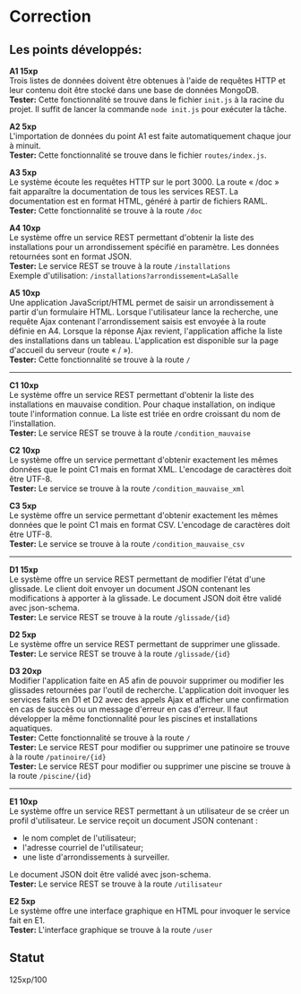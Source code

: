 Correction
====

Les points développés:
---------

**A1 15xp**  
Trois listes de données doivent être obtenues à l'aide de requêtes HTTP et leur contenu doit être stocké dans une base de données MongoDB.  
**Tester:** Cette fonctionnalité se trouve dans le fichier ```init.js``` à la racine du projet. Il suffit de lancer la commande ```node init.js``` pour exécuter la tâche.  

**A2 5xp**  
L'importation de données du point A1 est faite automatiquement chaque jour à minuit.  
**Tester:** Cette fonctionnalité se trouve dans le fichier ```routes/index.js```.   

**A3 5xp**  
Le système écoute les requêtes HTTP sur le port 3000. La route « /doc » fait apparaître la documentation de tous les services REST. La documentation est en format HTML, généré à partir de fichiers RAML.  
**Tester:** Cette fonctionnalité se trouve à la route ```/doc```   

**A4 10xp**  
Le système offre un service REST permettant d'obtenir la liste des installations pour un arrondissement spécifié en paramètre. Les données retournées sont en format JSON.  
**Tester:** Le service REST se trouve à la route ```/installations```   
Exemple d'utilisation:  ```/installations?arrondissement=LaSalle```  

**A5 10xp**  
Une application JavaScript/HTML permet de saisir un arrondissement à partir d'un formulaire HTML. Lorsque l'utilisateur lance la recherche, une requête Ajax contenant l'arrondissement saisis est envoyée à la route définie en A4. Lorsque la réponse Ajax revient, l'application affiche la liste des installations dans un tableau. L'application est disponible sur la page d'accueil du serveur (route « / »).  
**Tester:** Cette fonctionnalité se trouve à la route ```/```  

---

**C1 10xp**  
Le système offre un service REST permettant d'obtenir la liste des installations en mauvaise condition. Pour chaque installation, on indique toute l'information connue. La liste est triée en ordre croissant du nom de l'installation.  
**Tester:** Le service REST se trouve à la route ```/condition_mauvaise```   

**C2 10xp**  
Le système offre un service permettant d'obtenir exactement les mêmes données que le point C1 mais en format XML. L'encodage de caractères doit être UTF-8.  
**Tester:** Le service se trouve à la route ```/condition_mauvaise_xml```   

**C3 5xp**  
Le système offre un service permettant d'obtenir exactement les mêmes données que le point C1 mais en format CSV. L'encodage de caractères doit être UTF-8.  
**Tester:** Le service se trouve à la route ```/condition_mauvaise_csv```   

---

**D1 15xp**  
Le système offre un service REST permettant de modifier l'état d'une glissade. Le client doit envoyer un document JSON contenant les modifications à apporter à la glissade. Le document JSON doit être validé avec json-schema.  
**Tester:** Le service REST se trouve à la route ```/glissade/{id}```  

**D2 5xp**  
Le système offre un service REST permettant de supprimer une glissade.  
**Tester:** Le service REST se trouve à la route ```/glissade/{id}```  

**D3 20xp**  
Modifier l'application faite en A5 afin de pouvoir supprimer ou modifier les glissades retournées par l'outil de recherche. L'application doit invoquer les services faits en D1 et D2 avec des appels Ajax et afficher une confirmation en cas de succès ou un message d'erreur en cas d'erreur. Il faut développer la même fonctionnalité pour les piscines et installations aquatiques.  
**Tester:** Cette fonctionnalité se trouve à la route ```/```  
**Tester:** Le service REST pour modifier ou supprimer une patinoire se trouve à la route ```/patinoire/{id}```  
**Tester:** Le service REST pour modifier ou supprimer une piscine se trouve à la route ```/piscine/{id}```  

---

**E1 10xp**  
Le système offre un service REST permettant à un utilisateur de se créer un profil d'utilisateur. Le service reçoit un document JSON contenant :  
 - le nom complet de l'utilisateur;  
 - l'adresse courriel de l'utilisateur;  
 - une liste d'arrondissements à surveiller.  
   
Le document JSON doit être validé avec json-schema.  
**Tester:** Le service REST se trouve à la route ```/utilisateur```  

**E2 5xp**  
Le système offre une interface graphique en HTML pour invoquer le service fait en E1.  
**Tester:** L'interface graphique se trouve à la route ```/user```   


Statut
---------
125xp/100